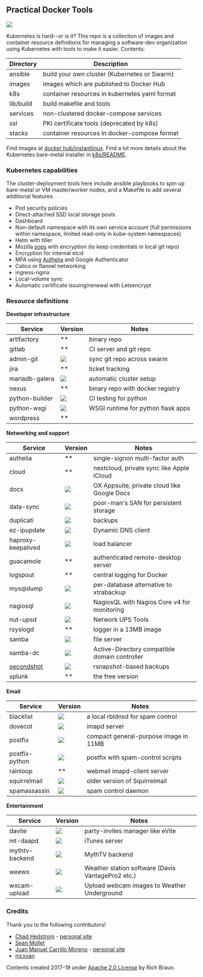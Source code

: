 ## Practical Docker Tools

[![](https://gitlab.com/instantlinux/docker-tools/badges/master/pipeline.svg)](https://gitlab.com/instantlinux/docker-tools/pipelines "pipelines")

Kubernetes is hard--or is it? This repo is a collection of images and
container resource definitions for managing a software-dev
organization using Kubernetes with tools to make it easier. Contents:

| Directory | Description |
| --------- | ----------- |
| ansible | build your own cluster (Kubernetes or Swarm) |
| images | images which are published to Docker Hub |
| k8s | container resources in kubernetes yaml format |
| lib/build | build makefile and tools |
| services | non-clustered docker-compose services |
| ssl | PKI certificate tools (deprecated by k8s) |
| stacks | container resources in docker-compose format |

Find images at [docker hub/instantlinux](https://hub.docker.com/r/instantlinux/).
Find a lot more details about the Kubernetes bare-metal installer in [k8s/README](k8s/README.md).

### Kubernetes capabilities

The cluster-deployment tools here include ansible playbooks to spin up bare-metal or VM master/worker nodes, and a Makefile to add several additional features.

* Pod security policies
* Direct-attached SSD local storage pools
* Dashboard
* Non-default namespace with its own service account (full permissions
  within namespace, limited read-only in kube-system namespaces)
* Helm with tiller
* Mozilla [sops](https://github.com/mozilla/sops/blob/master/README.rst) with encryption (to keep credentials in local git repo)
* Encryption for internal etcd
* MFA using [Authelia](https://github.com/clems4ever/authelia) and Google Authenticator
* Calico or flannel networking
* ingress-nginx
* Local-volume sync
* Automatic certificate issuing/renewal with Letsencrypt

### Resource definitions

**Developer infrastructure**

| Service | Version | Notes |
| --- | --- | --- |
| artifactory | ** | binary repo |
| gitlab | ** | CI server and git repo |
| admin-git | [![](https://images.microbadger.com/badges/version/instantlinux/git-pull.svg)](https://microbadger.com/images/instantlinux/git-pull "Version badge") | sync git repo across swarm |
| jira | ** | ticket tracking |
| mariadb-galera | [![](https://images.microbadger.com/badges/version/instantlinux/mariadb-galera.svg)](https://microbadger.com/images/instantlinux/mariadb-galera "Version badge") | automatic cluster setup|
| nexus | ** | binary repo with docker registry |
| python-builder | [![](https://images.microbadger.com/badges/version/instantlinux/python-builder.svg)](https://microbadger.com/images/instantlinux/python-builder "Version badge") | CI testing for python|
| python-wsgi | [![](https://images.microbadger.com/badges/version/instantlinux/python-wsgi.svg)](https://microbadger.com/images/instantlinux/python-wsgi "Version badge") | WSGI runtime for python flask apps|
| wordpress | ** | |

**Networking and support**

| Service | Version | Notes |
| --- | --- | --- |
| authelia | ** | single-signon multi-factor auth |
| cloud | ** | nextcloud, private sync like Apple iCloud |
| docs | [![](https://images.microbadger.com/badges/version/instantlinux/open-xchange-appsuite.svg)](https://microbadger.com/images/instantlinux/open-xchange-appsuite "Version badge") | OX Appsuite, private cloud like Google Docs |
| data-sync | [![](https://images.microbadger.com/badges/version/instantlinux/data-sync.svg)](https://microbadger.com/images/instantlinux/data-sync "Version badge") | poor-man's SAN for persistent storage |
| duplicati | [![](https://images.microbadger.com/badges/version/instantlinux/duplicati.svg)](https://microbadger.com/images/instantlinux/duplicati "Version badge") | backups |
| ez-ipupdate | [![](https://images.microbadger.com/badges/version/instantlinux/ez-ipupdate.svg)](https://microbadger.com/images/instantlinux/ez-ipupdate "Version badge") | Dynamic DNS client |
| haproxy-keepalived | [![](https://images.microbadger.com/badges/version/instantlinux/haproxy-keepalived.svg)](https://microbadger.com/images/instantlinux/haproxy-keepalived "Version badge") | load balancer |
| guacamole | ** | authenticated remote-desktop server |
| logspout | ** | central logging for Docker |
| mysqldump | [![](https://images.microbadger.com/badges/version/instantlinux/mysqldump.svg)](https://microbadger.com/images/instantlinux/mysqldump "Version badge") | per-database alternative to xtrabackup |
| nagiosql | [![](https://images.microbadger.com/badges/version/instantlinux/nagiosql.svg)](https://microbadger.com/images/instantlinux/nagiosql "Version badge") | NagiosQL with Nagios Core v4 for monitoring |
| nut-upsd | [![](https://images.microbadger.com/badges/version/instantlinux/nut-upsd.svg)](https://microbadger.com/images/instantlinux/nut-upsd "Version badge") | Network UPS Tools |
| rsyslogd | ** | logger in a 13MB image |
| samba | [![](https://images.microbadger.com/badges/version/instantlinux/samba.svg)](https://microbadger.com/images/instantlinux/samba "Version badge") | file server |
| samba-dc | [![](https://images.microbadger.com/badges/version/instantlinux/samba-dc.svg)](https://microbadger.com/images/instantlinux/samba-dc "Version badge") | Active-Directory compatible domain controller |
| [secondshot](https://github.com/instantlinux/secondshot) | [![](https://images.microbadger.com/badges/version/instantlinux/secondshot.svg)](https://microbadger.com/images/instantlinux/secondshot "Version badge") | rsnapshot-based backups |
| splunk | ** | the free version |

**Email**

| Service | Version | Notes |
| --- | --- | --- |
| blacklist | [![](https://images.microbadger.com/badges/version/instantlinux/blacklist.svg)](https://microbadger.com/images/instantlinux/blacklist "Version badge") | a local rbldnsd for spam control |
| dovecot | [![](https://images.microbadger.com/badges/version/instantlinux/dovecot.svg)](https://microbadger.com/images/instantlinux/dovecot "Version badge") | imapd server |
| postfix | [![](https://images.microbadger.com/badges/version/instantlinux/postfix.svg)](https://microbadger.com/images/instantlinux/postfix "Version badge") | compact general-purpose image in 11MB |
| postfix-python | [![](https://images.microbadger.com/badges/version/instantlinux/postfix-python.svg)](https://microbadger.com/images/instantlinux/postfix-python "Version badge") | postfix with spam-control scripts |
| rainloop | ** | webmail imapd-client server |
| squirrelmail | [![](https://images.microbadger.com/badges/version/instantlinux/squirrelmail.svg)](https://microbadger.com/images/instantlinux/squirrelmail "Version badge") | older version of Squirrelmail |
| spamassassin | [![](https://images.microbadger.com/badges/version/instantlinux/spamassassin.svg)](https://microbadger.com/images/instantlinux/spamassassin "Version badge") | spam control daemon |

**Entertainment**

| Service | Version | Notes |
| --- | --- | --- |
| davite | [![](https://images.microbadger.com/badges/version/instantlinux/davite.svg)](https://microbadger.com/images/instantlinux/davite "Version badge") | party-invites manager like eVite |
| mt-daapd | [![](https://images.microbadger.com/badges/version/instantlinux/mt-daapd.svg)](https://microbadger.com/images/instantlinux/mt-daapd "Version badge") | iTunes server |
| mythtv-backend | [![](https://images.microbadger.com/badges/version/instantlinux/mythtv-backend.svg)](https://microbadger.com/images/instantlinux/mythtv-backend "Version badge") | MythTV backend |
| weewx | [![](https://images.microbadger.com/badges/version/instantlinux/weewx.svg)](https://microbadger.com/images/instantlinux/weewx "Version badge") | Weather station software (Davis VantagePro2 etc.) |
| wxcam-upload | [![](https://images.microbadger.com/badges/version/instantlinux/wxcam-upload.svg)](https://microbadger.com/images/instantlinux/wxcam-upload "Version badge") | Upload webcam images to Weather Underground |

### Credits

Thank you to the following contributors!

* [Chad Hedstrom](https://github.com/Hadlock) - [personal site](http://nearlydeaf.com/)
* [Sean Mollet](https://github.com/SeanMollet)
* [Juan Manuel Carrillo Moreno](https://github.com/inetshell) - [personal site](https://wiki.inetshell.mx/)
* [nicxvan]( https://github.com/nicxvan)

Contents created 2017-19 under [Apache 2.0 License](https://www.apache.org/licenses/LICENSE-2.0) by Rich Braun.
